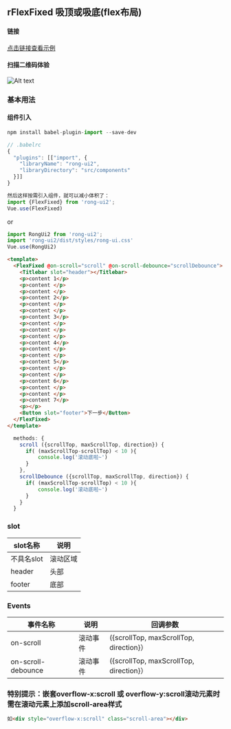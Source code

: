 ## rFlexFixed 吸顶或吸底(flex布局)

#### 链接

[点击链接查看示例](https://rong360.github.io/rong-ui2/demo/index.html#/) 

#### 扫描二维码体验

![Alt text](https://static.rong360.com/upload/png/52/2b/522b2db3748056c80e21fda4921c8123.png)


### 基本用法

#### 组件引入

```js
npm install babel-plugin-import --save-dev

// .babelrc
{
  "plugins": [["import", {
    "libraryName": "rong-ui2",
    "libraryDirectory": "src/components"
  }]]
}

然后这样按需引入组件，就可以减小体积了：
import {FlexFixed} from 'rong-ui2';
Vue.use(FlexFixed)
```
or
```js
import RongUi2 from 'rong-ui2';
import 'rong-ui2/dist/styles/rong-ui.css'
Vue.use(RongUi2)
```

```html
<template>
  <FlexFixed @on-scroll="scroll" @on-scroll-debounce="scrollDebounce">
    <Titlebar slot="header"></Titlebar> 
    <p>content 1</p>
    <p>content </p>
    <p>content </p>
    <p>content 2</p>
    <p>content </p>
    <p>content </p>
    <p>content 3</p>
    <p>content </p>
    <p>content </p>
    <p>content </p>
    <p>content 4</p>
    <p>content </p>
    <p>content </p>
    <p>content 5</p>
    <p>content </p>
    <p>content </p>
    <p>content 6</p>
    <p>content </p>
    <p>content </p>
    <p>content 7</p>
    <p></p>
    <Button slot="footer">下一步</Button>
  </FlexFixed>
</template>
```

```js
  methods: {
    scroll ({scrollTop, maxScrollTop, direction}) {
      if( (maxScrollTop-scrollTop) < 10 ){
          console.log('滚动底啦~')
      }
    },
    scrollDebounce ({scrollTop, maxScrollTop, direction}) {
      if( (maxScrollTop-scrollTop) < 10 ){
          console.log('滚动底啦~')
      }
    }
  }

```


### slot
| slot名称      | 说明    | 
|---------- |-------- |
| 不具名slot  | 滚动区域   | 
| header  | 头部   | 
| footer  | 底部   | 


### Events

| 事件名称      | 说明    | 回调参数      |
|---------- |-------- |---------- |
| on-scroll  | 滚动事件    | ({scrollTop, maxScrollTop, direction}）|
| on-scroll-debounce  | 滚动事件    | ({scrollTop, maxScrollTop, direction}）|


### 特别提示：嵌套overflow-x:scroll 或 overflow-y:scroll滚动元素时需在滚动元素上添加scroll-area样式
```html
如<div style="overflow-x:scroll" class="scroll-area"></div>
```





